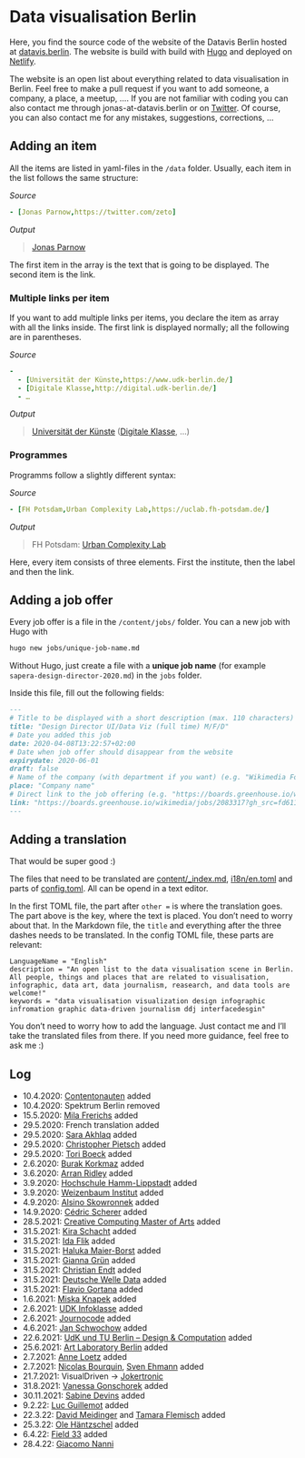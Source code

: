 # Data visualisation Berlin

Here, you find the source code of the website of the Datavis Berlin hosted at [datavis.berlin](https://datavis.berlin). The website is build with build with [Hugo](https://gohugo.io/) and deployed on [Netlify](https://netlify.com/).

The website is an open list about everything related to data visualisation in Berlin. Feel free to make a pull request if you want to add someone, a company, a place, a meetup, …. If you are not familiar with coding you can also contact me through jonas-at-datavis.berlin or on [Twitter](https://twitter.com/zeto). Of course, you can also contact me for any mistakes, suggestions, corrections, …

## Adding an item
All the items are listed in yaml-files in the `/data` folder. Usually, each item in the list follows the same structure:

*Source*
```yaml
- [Jonas Parnow,https://twitter.com/zeto]
```

*Output*
>[Jonas Parnow](https://twitter.com/zeto)

The first item in the array is the text that is going to be displayed. The second item is the link.

### Multiple links per item
If you want to add multiple links per items, you declare the item as array with all the links inside. The first link is displayed normally; all the following are in parentheses.

*Source*
```yaml
-
  - [Universität der Künste,https://www.udk-berlin.de/]
  - [Digitale Klasse,http://digital.udk-berlin.de/]
  - …
```

*Output*
> [Universität der Künste](https://www.udk-berlin.de/) ([Digitale Klasse](http://digital.udk-berlin.de/), …)

### Programmes
Programms follow a slightly different syntax:

*Source*
```yaml
- [FH Potsdam,Urban Complexity Lab,https://uclab.fh-potsdam.de/]
```

*Output*

> FH Potsdam: [Urban Complexity Lab](https://uclab.fh-potsdam.de/)

Here, every item consists of three elements. First the institute, then the label and then the link.


## Adding a job offer
Every job offer is a file in the `/content/jobs/` folder. You can a new job with Hugo with
```bash
hugo new jobs/unique-job-name.md
```
Without Hugo, just create a file with a **unique job name** (for example `sapera-design-director-2020.md`) in the `jobs` folder.

Inside this file, fill out the following fields:
```markdown
---
# Title to be displayed with a short description (max. 110 characters)
title: "Design Director UI/Data Viz (full time) M/F/D"
# Date you added this job
date: 2020-04-08T13:22:57+02:00
# Date when job offer should disappear from the website
expirydate: 2020-06-01
draft: false
# Name of the company (with department if you want) (e.g. "Wikimedia Foundation, Technology")
place: "Company name"
# Direct link to the job offering (e.g. "https://boards.greenhouse.io/wikimedia/jobs/2083317?gh_src=fd611a951")
link: "https://boards.greenhouse.io/wikimedia/jobs/2083317?gh_src=fd611a951"
---
```

## Adding a translation
That would be super good :)

The files that need to be translated are [content/_index.md](content/_index.md), [i18n/en.toml](i18n/en.toml) and parts of [config.toml](config.toml). All can be opend in a text editor.

In the first TOML file, the part after `other =` is where the translation goes. The part above is the key, where the text is placed. You don’t need to worry about that.
In the Markdown file, the `title` and everything after the three dashes needs to be translated.
In the config TOML file, these parts are relevant:
```
LanguageName = "English"
description = "An open list to the data visualisation scene in Berlin. All people, things and places that are related to visualisation, infographic, data art, data journalism, reasearch, and data tools are welcome!"
keywords = "data visualisation visualization design infographic infromation graphic data-driven journalism ddj interfacedesgin"
```

You don’t need to worry how to add the language. Just contact me and I’ll take the translated files from there.
If you need more guidance, feel free to ask me :)

## Log
- 10.4.2020: [Contentonauten](https://www.contentonauten.de/) added
- 10.4.2020: Spektrum Berlin removed
- 15.5.2020: [Mila Frerichs](http://milafrerichs.de/) added
- 29.5.2020: French translation added
- 29.5.2020: [Sara Akhlaq](https://twitter.com/alltheakhlaq/) added
- 29.5.2020: [Christopher Pietsch](https://chrispie.com/) added
- 29.5.2020: [Tori Boeck](https://twitter.com/toridykes) added
- 2.6.2020: [Burak Korkmaz](https://twitter.com/BKorkmaz_KD) added
- 3.6.2020: [Arran Ridley](https://twitter.com/arranarranarran) added
- 3.9.2020: [Hochschule Hamm-Lippstadt](https://www.hshl.de/studieren/studiengaenge/bachelorstudiengaenge/computervisualistik-und-design/) added
- 3.9.2020: [Weizenbaum Institut](https://www.weizenbaum-institut.de/) added
- 4.9.2020: [Alsino Skowronnek](https://alsino.io/) added
- 14.9.2020: [Cédric Scherer](https://cedricscherer.netlify.app/) added
- 28.5.2021: [Creative Computing Master of Arts](http://www.btk-fh.de/en/program/creative-computing/) added
- 31.5.2021: [Kira Schacht](https://twitter.com/daten_drang) added
- 31.5.2021: [Ida Flik](https://idaflik.github.io/) added
- 31.5.2021: [Haluka Maier-Borst](https://twitter.com/HalukaMB) added
- 31.5.2021: [Gianna Grün](https://twitter.com/giannagruen) added
- 31.5.2021: [Christian Endt](https://twitter.com/c_endt) added
- 31.5.2021: [Deutsche Welle Data](https://www.dw.com/data) added
- 31.5.2021: [Flavio Gortana](https://flavio.is/) added
- 1.6.2021: [Miska Knapek](http://miska.org/) added
- 2.6.2021: [UDK Infoklasse](http://infoklasse.de/) added
- 2.6.2021: [Journocode](https://journocode.com/) added
- 4.6.2021: [Jan Schwochow](https://www.schwochow.de/) added
- 22.6.2021: [UdK und TU Berlin – Design & Computation](https://www.design-computation.berlin/) added
- 25.6.2021: [Art Laboratory Berlin](http://www.mfk-berlin.de/) added
- 2.7.2021: [Anne Loetz](https://twitter.com/anenemone) added
- 2.7.2021: [Nicolas Bourquin](https://twitter.com/NicBourquin), [Sven Ehmann](https://twitter.com/se_etc) added
- 21.7.2021: VisualDriven → [Jokertronic](https://jokertronic.de/)
- 31.8.2021: [Vanessa Gonschorek](https://vg-design.eu/) added
- 30.11.2021: [Sabine Devins](https://sabinedevins.com/) added
- 9.2.22: [Luc Guillemot](https://twitter.com/lucguillemot) added
- 22.3.22: [David Meidinger](https://twitter.com/_davidmeidinger) and [Tamara Flemisch](https://twitter.com/tamaraflemisch) added
- 25.3.22: [Ole Häntzschel](http://www.olehaentzschel.com/) added
- 6.4.22: [Field 33](https://field33.com/) added
- 28.4.22: [Giacomo Nanni](https://twitter.com/sinanatra)
